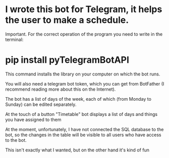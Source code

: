 # I wrote this bot for Telegram, it helps the user to make a schedule.

Important. For the correct operation of the program you need to write in the terminal:
# pip install pyTelegramBotAPI
This command installs the library on your computer on which the bot runs.

You will also need a telegram bot token, which you can get from BotFather (I recommend reading more about this on the Internet).

The bot has a list of days of the week, each of which (from Monday to Sunday) can be edited separately.

At the touch of a button "Timetable" bot displays a list of days and things you have assigned to them

At the moment, unfortunately, I have not connected the SQL database to the bot, so the changes in the table will be visible to all users who have access to the bot.

This isn't exactly what I wanted, but on the other hand it's kind of fun
